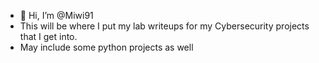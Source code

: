 - 👋 Hi, I’m @Miwi91
- This will be where I put my lab writeups for my Cybersecurity projects that I get into.
- May include some python projects as well

<!---
Miwi91/Miwi91 is a ✨ special ✨ repository because its `README.md` (this file) appears on your GitHub profile.
You can click the Preview link to take a look at your changes.
--->
